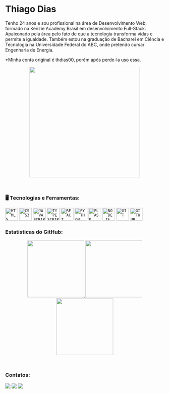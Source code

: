 </br>

<div dsplay="inline-block">

 <h1 align="left">Thiago Dias</h1>

 Tenho 24 anos e sou profissional na área de Desenvolvimento Web, formado na Kenzie Academy Brasil em desenvolvimento Full-Stack. Apaixonado pela área pelo fato de que a tecnologia transforma vidas e permite a igualdade. Também estou na graduação de Bacharel em Ciência e Tecnologia na Universidade Federal do ABC, onde pretendo cursar Engenharia de Energia.

 *Minha conta original é thdias00, porém após perde-la uso essa.
 
 <p align="center">
  <img src="https://user-images.githubusercontent.com/88336360/176511215-33bd56db-8727-4b49-a304-4d3a9a203b50.png" width="350">
 </p>
 
</div>
</br>

### 🖥️ Tecnologias e Ferramentas: 

<code><img width="40px" src="https://cdn.jsdelivr.net/gh/devicons/devicon/icons/html5/html5-original-wordmark.svg" title = "HTML5"/></code>
<code><img width="40px" src="https://cdn.jsdelivr.net/gh/devicons/devicon/icons/css3/css3-original-wordmark.svg" title = "CSS3"/></code>
<code><img width="40px" src="https://cdn.jsdelivr.net/gh/devicons/devicon/icons/javascript/javascript-original.svg" title = "JAVASCRIPT"/></code>
<code><img width="40px" src="https://cdn.jsdelivr.net/gh/devicons/devicon/icons/typescript/typescript-original.svg" title = "TYPESCRIPT"/></code>
<code><img width="40px" src="https://cdn.jsdelivr.net/gh/devicons/devicon/icons/react/react-original-wordmark.svg" title = "REACT"/></code>
<code><img width="40px" src="https://cdn.jsdelivr.net/gh/devicons/devicon/icons/python/python-original.svg" title = "PYTHON"/></code>
<code><img width="40px" src="https://cdn.jsdelivr.net/gh/devicons/devicon/icons/flask/flask-original.svg" title = "FLASK"/></code>
<code><img width="40px" src="https://cdn.jsdelivr.net/gh/devicons/devicon/icons/nodejs/nodejs-original-wordmark.svg" title = "NODE.JS"/></code>
<code><img width="40px" src="https://cdn.jsdelivr.net/gh/devicons/devicon/icons/git/git-original.svg" title = "GIT"/></code>
<code><img width="40px" src="https://cdn.jsdelivr.net/gh/devicons/devicon/icons/github/github-original.svg" title = "GITHUB"/></code>
</br>

### Estatísticas do GitHub:

<p align="center">
 <a href="https://github.com/thdias00">
  <img height="180em" src="https://github-readme-streak-stats.herokuapp.com/?user=thdias00&show_icons=true&theme=algolia"/>
  <img height="180em" src="https://github-readme-stats-eight-theta.vercel.app/api?username=thdias00&show_icons=true&theme=algolia&include_all_commits=true&count_private=true"/>
  <img height="180em" src="https://github-readme-stats-eight-theta.vercel.app/api/top-langs/?username=thdias00&layout=compact&langs_count=8&theme=algolia"/>
 </a>
</p>
</br>

### Contatos:

 <div>
  <a href="https://instagram.com/thdias00" target="_blank"><img src="https://img.shields.io/badge/-Instagram-%23E4405F?style=for-the-badge&logo=instagram&logoColor=white" target="_blank"></a>
  <a href = "mailto:thiago.dias.148116@gmail.com"><img src="https://img.shields.io/badge/Gmail-D14836?style=for-the-badge&logo=gmail&logoColor=white" target="_blank"></a>
  <a href="https://www.linkedin.com/in/thiagodias00/" target="_blank"><img src="https://img.shields.io/badge/-LinkedIn-%230077B5?style=for-the-badge&logo=linkedin&logoColor=white" target="_blank"></a>   
 </div>
